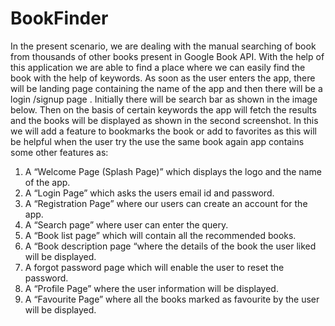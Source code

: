 # BookFinder
In the present scenario, we are dealing with the manual searching of book from thousands of other books present in Google Book API. 
With the help of this application we are able to find a place where we can easily find the book with the help of keywords. 
As soon as the user enters the app, there will be landing page containing the name of the app and then there will be a login /signup page .
Initially there will be search bar as shown in the image below. Then on the basis of certain keywords the app will fetch the results and the books will be displayed as shown in the second screenshot.
In this we will add a feature to bookmarks the book or add to favorites as this will be helpful when the user try the use the same book again
app contains some other features as:
1.	A “Welcome Page (Splash Page)” which displays the logo and the name of the app.
2.	A “Login Page” which asks the users email id and password.
3.	A “Registration Page” where our users can create an account for the app.
4.	A “Search page” where user can enter the query.
5.	A “Book list page” which will contain all the recommended books.
6.	A “Book description page “where the details of the book the user liked will be displayed.
7.	A forgot password page which will enable the user to reset the password.
8.	A “Profile Page” where the user information will be displayed.
9.	A “Favourite Page” where all the books marked as favourite by the user will be displayed.

